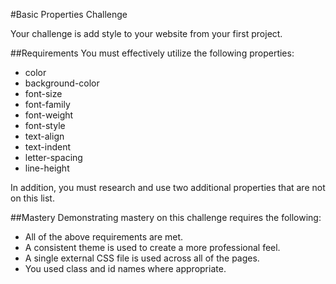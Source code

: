 #Basic Properties Challenge

Your challenge is add style to your website from your first project.

##Requirements
You must effectively utilize the following properties:

* color
* background-color
* font-size
* font-family
* font-weight
* font-style
* text-align
* text-indent
* letter-spacing
* line-height

In addition, you must research and use two additional properties that are not on this list.

##Mastery
Demonstrating mastery on this challenge requires the following:
* All of the above requirements are met.
* A consistent theme is used to create a more professional feel.
* A single external CSS file is used across all of the pages.
* You used class and id names where appropriate.

